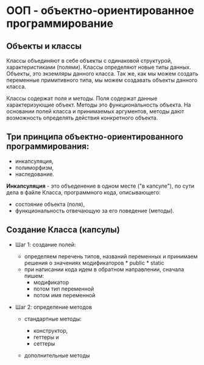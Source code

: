 # OOП - объектно-ориентированное программирование

## Объекты и классы
Классы объединяют в себе объекты с одинаковой структурой, характеристиками (полями).
Классы определяют новые типы данных. 
Объекты, это экземляры данного класса. Так же, как мы можем создать
переменные примитивного типа, мы можем создавать объекты данного класса.

Классы содержат поля и методы. 
Поля содержат данные характеризующие объект. 
Методы это функциональность объекта. На основании полей класса и принимаемых аргументов, 
методы дают возможность определять действия конкретного объекта.

## Три принципа объектно-ориентированного программирования: 
- инкапсуляция, 
- полиморфизм, 
- наследование.

**Инкапсуляция** - это объеденение в одном месте ("в капсуле"), по сути дела в файле Класса,
программного кода, описывающего:

- состояние объекта (поля), 
- функциональность отвечающую за его поведение (методы).

## Создание Класса (капсулы)
- Шаг 1: создание полей:
  - определяем перечень типов, названий переменных и принимаем решения о значениях модификаторов 
        * public
        * static
  - при написании кода идем в обратном направлении, сначала пишем:
    - модификатор
    - потом тип переменной
    - потом имя переменной

- Шаг 2: определение методов

  - стандартные методы:
    - конструктор, 
    - геттеры и 
    - сеттеры
  
  - дополнительные методы
